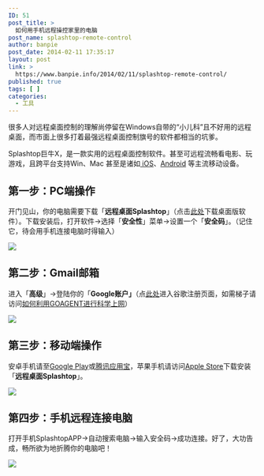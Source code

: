 ```yaml
---
ID: 51
post_title: >
  如何用手机远程操控家里的电脑
post_name: splashtop-remote-control
author: banpie
post_date: 2014-02-11 17:35:17
layout: post
link: >
  https://www.banpie.info/2014/02/11/splashtop-remote-control/
published: true
tags: [ ]
categories:
  - 工具
---
```

很多人对远程桌面控制的理解尚停留在Windows自带的“小儿科”且不好用的远程桌面，而市面上很多打着最强远程桌面控制旗号的软件都相当的坑爹。

Splashtop巨牛X，是一款实用的远程桌面控制软件。甚至可远程流畅看电影、玩游戏，且跨平台支持Win、Mac 甚至是诸如[ iOS](http://www.banpie.info/tag/iOS/)、[Android](http://www.banpie.info/tag/android/) 等主流移动设备。

## 第一步：PC端操作

开门见山，你的电脑需要下载「**远程桌面Splashtop**」（点击[此处](http://www2.splashtop.com/zh-CN/home)下载桌面版软件）。下载安装后，打开软件-&gt;选择「**安全性**」菜单-&gt;设置一个「**安全码**」。（记住它，待会用手机连接电脑时得输入）

![](http://mmbiz.qpic.cn/mmbiz/z3T1vlHdIXichRPfq0MymWicfGRuH5iap1Xl0wJbAtY2OpXnq4OKmDHfERdibtiboWNsF5f45Vl9I4aMbyatSFI5vaw/0)

## 第二步：Gmail邮箱

进入「**高级**」-&gt;登陆你的「**Google账户」**（点[此处](https://accounts.google.com/SignUp)进入谷歌注册页面，如需梯子请访问[如何利用GOAGENT进行科学上网](http://www.banpie.info/how-to-use-goagent-to-science-online/ "如何利用Goagent进行科学上网")）

![](http://mmbiz.qpic.cn/mmbiz/z3T1vlHdIXichRPfq0MymWicfGRuH5iap1XjAEecChF0u9aIgblJT18PC88AJpFjLvbWIEWibsiatu5CrRFyVl8WwRA/0)

## 第三步：移动端操作

安卓手机请至[Google Play](https://play.google.com/store/apps/details?id=com.splashtop.remote.pad.v2)或[腾讯应用宝](http://android.myapp.com/myapp/detail.htm?apkName=com.splashtop.remote.pad.v2)，苹果手机请访问[Apple Store](http://itunes.apple.com/app/id561386772)下载安装「**远程桌面Splashtop**」。

![](http://mmbiz.qpic.cn/mmbiz/z3T1vlHdIXichRPfq0MymWicfGRuH5iap1XZia2BECS636FOzcDoFJnMTeRHha4GBGFAKcoFlgCAiadR9sBPWZLnUzA/0)

## 第四步：手机远程连接电脑

打开手机SplashtopAPP-&gt;自动搜索电脑-&gt;输入安全码-&gt;成功连接。好了，大功告成，畅所欲为地折腾你的电脑吧！

![](http://mmbiz.qpic.cn/mmbiz/z3T1vlHdIXichRPfq0MymWicfGRuH5iap1Xb0aNofwd0C7iaP3tsVdW2DXJkCQK9icSuI0cL6qmC4Rw5czFFA3iahyDw/0)